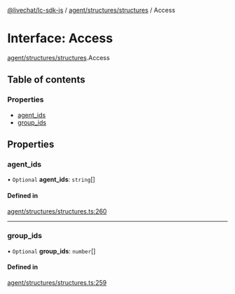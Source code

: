 [@livechat/lc-sdk-js](../README.md) / [agent/structures/structures](../modules/agent_structures_structures.md) / Access

# Interface: Access

[agent/structures/structures](../modules/agent_structures_structures.md).Access

## Table of contents

### Properties

- [agent\_ids](agent_structures_structures.Access.md#agent_ids)
- [group\_ids](agent_structures_structures.Access.md#group_ids)

## Properties

### agent\_ids

• `Optional` **agent\_ids**: `string`[]

#### Defined in

[agent/structures/structures.ts:260](https://github.com/livechat/lc-sdk-js/blob/125a327/src/agent/structures/structures.ts#L260)

___

### group\_ids

• `Optional` **group\_ids**: `number`[]

#### Defined in

[agent/structures/structures.ts:259](https://github.com/livechat/lc-sdk-js/blob/125a327/src/agent/structures/structures.ts#L259)
